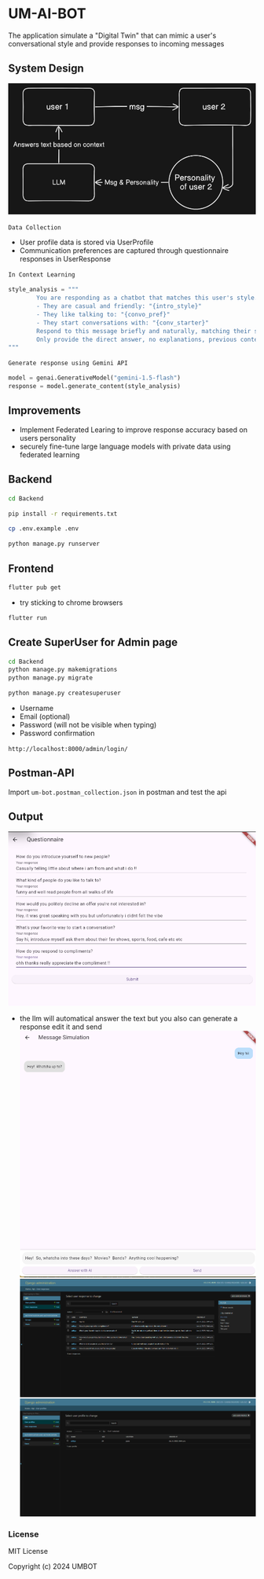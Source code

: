 # UM-AI-BOT

The application simulate a "Digital Twin" that can
mimic a user's conversational style and provide responses to incoming messages

## System Design

![system design](/umbot/sys.png)

``Data Collection``

- User profile data is stored via UserProfile
- Communication preferences are captured through questionnaire responses in UserResponse

``In Context Learning``

```python
style_analysis = """
        You are responding as a chatbot that matches this user's style. Their questionnaire showed:
        - They are casual and friendly: "{intro_style}"
        - They like talking to: "{convo_pref}"
        - They start conversations with: "{conv_starter}"
        Respond to this message briefly and naturally, matching their style: {message}
        Only provide the direct answer, no explanations, previous context needed.
"""
```

``Generate response using Gemini API``

```python
model = genai.GenerativeModel("gemini-1.5-flash")
response = model.generate_content(style_analysis)
```

## Improvements

- Implement Federated Learing to improve response accuracy based on users personality
- securely fine-tune large language models with private data using federated learning
  
## Backend

```sh
cd Backend
```

```sh
pip install -r requirements.txt
```

```sh
cp .env.example .env
```

```sh
python manage.py runserver
```

## Frontend

```sh
flutter pub get
```

- try sticking to chrome browsers

```sh
flutter run 
```

## Create SuperUser for Admin page

```sh
cd Backend
python manage.py makemigrations
python manage.py migrate
```

```sh
python manage.py createsuperuser
```

- Username
- Email (optional)
- Password (will not be visible when typing)
- Password confirmation

``http://localhost:8000/admin/login/``

## Postman-API

Import ``um-bot.postman_collection.json`` in postman and test the api

## Output

![Questionnaire](/umbot/Questionnaire.png)

- the llm will automatical answer the text but you also can generate a response edit it and send
![Simulation](/umbot/Simulation.png)
![response](/umbot/response.png)
![admin](/umbot/admin.png)

### License

MIT License

Copyright (c) 2024 UMBOT
